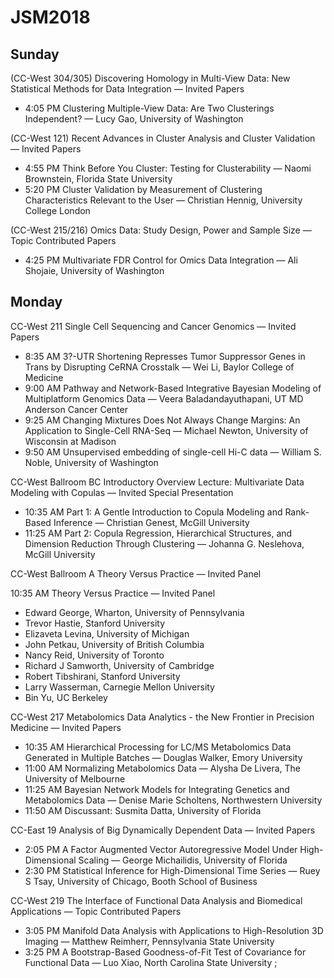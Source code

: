 # JSM2018

## Sunday

(CC-West 304/305) Discovering Homology in Multi-View Data: New Statistical Methods for Data Integration — Invited Papers

 * 4:05 PM    Clustering Multiple-View Data: Are Two Clusterings Independent? — Lucy Gao, University of Washington
 
(CC-West 121) Recent Advances in Cluster Analysis and Cluster Validation — Invited Papers

 * 4:55 PM    Think Before You Cluster: Testing for Clusterability — Naomi Brownstein, Florida State University
 * 5:20 PM    Cluster Validation by Measurement of Clustering Characteristics Relevant to the User — Christian Hennig, University College London
 
(CC-West 215/216) Omics Data: Study Design, Power and Sample Size — Topic Contributed Papers

  * 4:25 PM    Multivariate FDR Control for Omics Data Integration — Ali Shojaie, University of Washington

## Monday

CC-West 211  Single Cell Sequencing and Cancer Genomics — Invited Papers

 * 8:35 AM    3?-UTR Shortening Represses Tumor Suppressor Genes in Trans by Disrupting CeRNA Crosstalk — Wei Li, Baylor College of Medicine
 * 9:00 AM    Pathway and Network-Based Integrative Bayesian Modeling of Multiplatform Genomics Data — Veera Baladandayuthapani, UT MD Anderson Cancer Center
 * 9:25 AM    Changing Mixtures Does Not Always Change Margins: An Application to Single-Cell RNA-Seq — Michael Newton, University of Wisconsin at Madison
 * 9:50 AM    Unsupervised embedding of single-cell Hi-C data — William S. Noble, University of Washington

CC-West Ballroom BC Introductory Overview Lecture: Multivariate Data Modeling with Copulas — Invited Special Presentation

* 10:35 AM    Part 1: A Gentle Introduction to Copula Modeling and Rank-Based Inference — Christian Genest, McGill University
* 11:25 AM    Part 2: Copula Regression, Hierarchical Structures, and Dimension Reduction Through Clustering — Johanna G. Neslehova, McGill University

CC-West Ballroom A  Theory Versus Practice — Invited Panel

10:35 AM Theory Versus Practice — Invited Panel

* Edward George, Wharton, University of Pennsylvania
* Trevor Hastie, Stanford University
* Elizaveta Levina, University of Michigan
* John Petkau, University of British Columbia
* Nancy Reid, University of Toronto
* Richard J Samworth, University of Cambridge
* Robert Tibshirani, Stanford University
* Larry Wasserman, Carnegie Mellon University
* Bin Yu, UC Berkeley

CC-West 217 Metabolomics Data Analytics - the New Frontier in Precision Medicine — Invited Papers

* 10:35 AM    Hierarchical Processing for LC/MS Metabolomics Data Generated in Multiple Batches — Douglas Walker, Emory University
* 11:00 AM    Normalizing Metabolomics Data — Alysha De Livera, The University of Melbourne
* 11:25 AM    Bayesian Network Models for Integrating Genetics and Metabolomics Data — Denise Marie Scholtens, Northwestern University
* 11:50 AM    Discussant: Susmita Datta, University of Florida

CC-East 19 Analysis of Big Dynamically Dependent Data — Invited Papers

* 2:05 PM    A Factor Augmented Vector Autoregressive Model Under High-Dimensional Scaling — George Michailidis, University of Florida
* 2:30 PM    Statistical Inference for High-Dimensional Time Series — Ruey S Tsay, University of Chicago, Booth School of Business

CC-West 219 The Interface of Functional Data Analysis and Biomedical Applications — Topic Contributed Papers
* 3:05 PM    Manifold Data Analysis with Applications to High-Resolution 3D Imaging — Matthew Reimherr, Pennsylvania State University
* 3:25 PM    A Bootstrap-Based Goodness-of-Fit Test of Covariance for Functional Data — Luo Xiao, North Carolina State University ;

